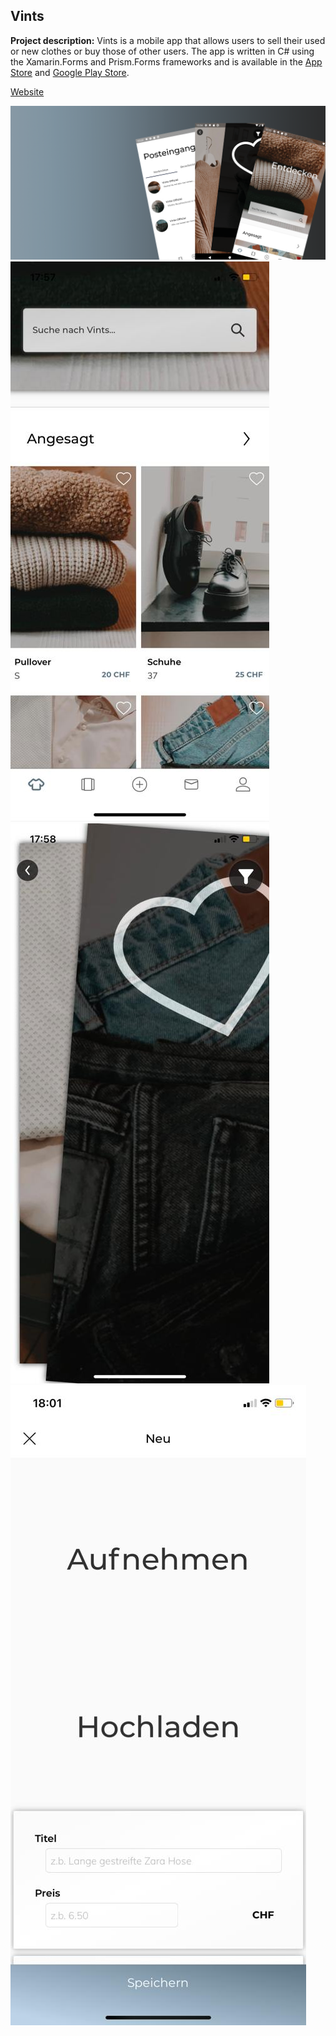 ## Vints

**Project description:** Vints is a mobile app that allows users to sell their used or new clothes or buy those of other users. The app is written in C# using the Xamarin.Forms and Prism.Forms frameworks and is available in the [App Store](https://apps.apple.com/ch/app/vints/id1543174411) and [Google Play Store](https://play.google.com/store/apps/details?id=com.vints&hl=de&gl=US).

[Website](https://www.vints.ch)

<img src="images/GooglePlayStoreBanner.png?raw=true"/>
<img src="images/Vints1.jpeg?raw=true"/>
<img src="images/Vints2.jpeg?raw=true"/>
<img src="images/Vints3.jpeg?raw=true"/>
